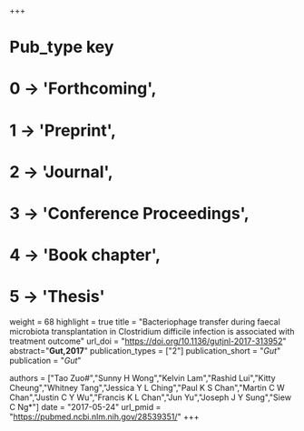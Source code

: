 +++
# Pub_type key
# 0 -> 'Forthcoming',
# 1 -> 'Preprint',
# 2 -> 'Journal',
# 3 -> 'Conference Proceedings',
# 4 -> 'Book chapter',
# 5 -> 'Thesis'

weight = 68
highlight = true
title = "Bacteriophage transfer during faecal microbiota transplantation in Clostridium difficile infection is associated with treatment outcome"
url_doi = "https://doi.org/10.1136/gutjnl-2017-313952"
abstract="**Gut,2017**"
publication_types = ["2"]
publication_short = "*Gut*"
publication = "*Gut*"

authors = ["Tao Zuo#","Sunny H Wong","Kelvin Lam","Rashid Lui","Kitty Cheung","Whitney Tang","Jessica Y L Ching","Paul K S Chan","Martin C W Chan","Justin C Y Wu","Francis K L Chan","Jun Yu","Joseph J Y Sung","Siew C Ng*"]
date = "2017-05-24"
url_pmid = "https://pubmed.ncbi.nlm.nih.gov/28539351/"
+++
